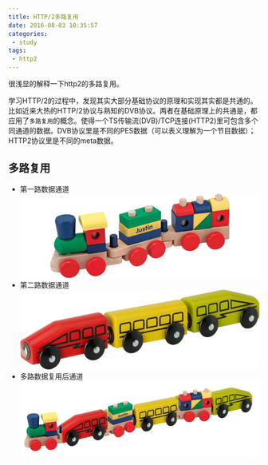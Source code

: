 ```yaml
---
title: HTTP/2多路复用
date: 2016-08-03 10:35:57
categories:
 - study
tags:
 - http2
---
```


很浅显的解释一下http2的多路复用。
<!-- more -->
学习HTTP/2的过程中，发现其实大部分基础协议的原理和实现其实都是共通的。比如近来大热的HTTP/2协议与熟知的DVB协议。两者在基础原理上的共通是，都应用了`多路复用`的概念。使得一个TS传输流(DVB)/TCP连接(HTTP2)里可包含多个同通道的数据。DVB协议里是不同的PES数据（可以表义理解为一个节目数据）；HTTP2协议里是不同的meta数据。

## 多路复用
+ 第一路数据通道
![](https://raw.githubusercontent.com/bagder/http2-explained/master/images/train-justin.jpg)
+ 第二路数据通道
![](https://raw.githubusercontent.com/bagder/http2-explained/master/images/train-ikea.jpg)
+ 多路数据复用后通道
![](https://raw.githubusercontent.com/bagder/http2-explained/master/images/train-multiplexed.jpg)
